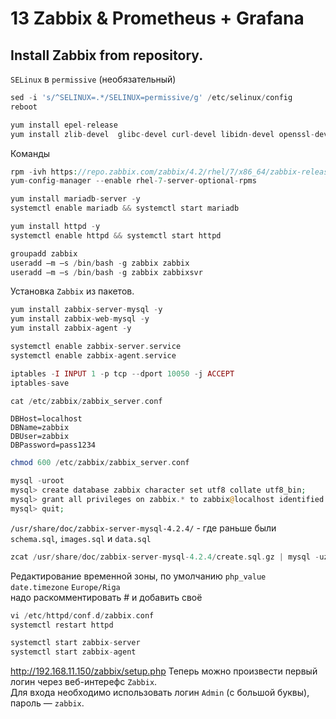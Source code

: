 # 13 Zabbix & Prometheus + Grafana

## Install Zabbix from repository.

`SELinux` в `permissive` (необязательный)
```php
sed -i 's/^SELINUX=.*/SELINUX=permissive/g' /etc/selinux/config
reboot
```

```php
yum install epel-release
yum install zlib-devel  glibc-devel curl-devel libidn-devel openssl-devel net-snmp-devel rpm-devel OpenIPMI-devel iksemel-devel libssh2-devel
```

Команды
```php
rpm -ivh https://repo.zabbix.com/zabbix/4.2/rhel/7/x86_64/zabbix-release-4.2-1.el7.noarch.rpm
yum-config-manager --enable rhel-7-server-optional-rpms
```

```php
yum install mariadb-server -y
systemctl enable mariadb && systemctl start mariadb 
```

```php
yum install httpd -y
systemctl enable httpd && systemctl start httpd
```

```php
groupadd zabbix
useradd –m –s /bin/bash -g zabbix zabbix
useradd –m –s /bin/bash -g zabbix zabbixsvr
```

Установка `Zabbix` из пакетов.
```php
yum install zabbix-server-mysql -y
yum install zabbix-web-mysql -y
yum install zabbix-agent -y
```

```php
systemctl enable zabbix-server.service
systemctl enable zabbix-agent.service
```

```php
iptables -I INPUT 1 -p tcp --dport 10050 -j ACCEPT
iptables-save
```

```php
cat /etc/zabbix/zabbix_server.conf
```
`DBHost=localhost`  
`DBName=zabbix`   
`DBUser=zabbix`  
`DBPassword=pass1234`  

```php
chmod 600 /etc/zabbix/zabbix_server.conf
```

```php
mysql -uroot
mysql> create database zabbix character set utf8 collate utf8_bin;
mysql> grant all privileges on zabbix.* to zabbix@localhost identified by 'pass1234';
mysql> quit;
```

`/usr/share/doc/zabbix-server-mysql-4.2.4/` - где раньше были `schema.sql`, `images.sql` и `data.sql`
```php
zcat /usr/share/doc/zabbix-server-mysql-4.2.4/create.sql.gz | mysql -uzabbix -ppass1234 zabbix
```

Редактирование временной зоны, по умолчанию  `php_value date.timezone` `Europe/Riga`  
надо раскомментировать # и добавить своё
```php
vi /etc/httpd/conf.d/zabbix.conf
systemctl restart httpd
```

```php
systemctl start zabbix-server
systemctl start zabbix-agent
```

http://192.168.11.150/zabbix/setup.php
Теперь можно произвести первый логин через веб-интерефс `Zabbix`.   
Для входа необходимо использовать логин `Admin` (с большой буквы), пароль — `zabbix`.
